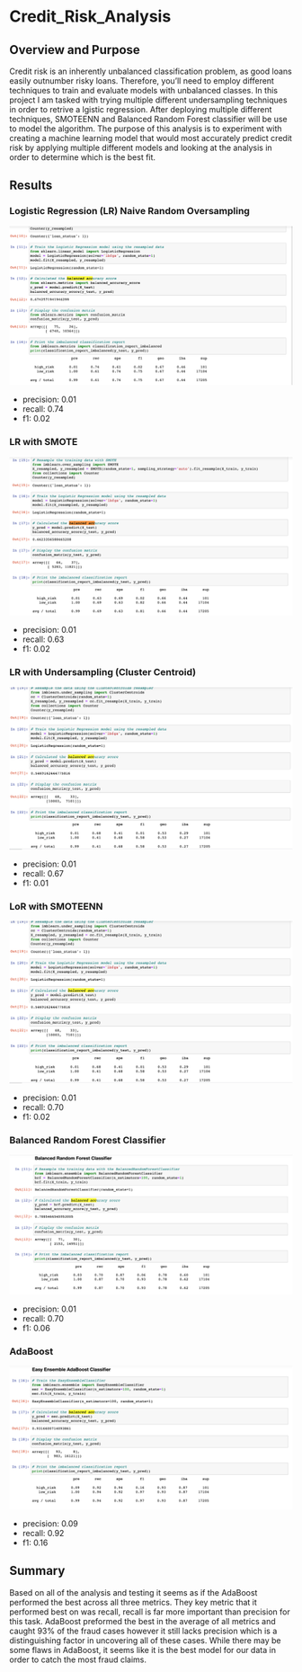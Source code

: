 # Credit_Risk_Analysis

## Overview and Purpose

Credit risk is an inherently unbalanced classification problem, as good loans easily outnumber risky loans. Therefore, you’ll need to employ different techniques to train and evaluate models with unbalanced classes. In this project I am tasked with trying multiple different undersampling techniques in order to retrive a lgistic regression. After deploying multiple different techniques, SMOTEENN and Balanced Random Forest classifier will be use to model the algorithm. The purpose of this analysis is to experiment with creating a machine learning model that would most accurately predict credit risk by applying multiple different models and looking at the analysis in order to determine which is the best fit.


## Results
### Logistic Regression (LR) Naive Random Oversampling

![](Analysis/Balanced_Accuracy/Naive_Random.png)

* precision: 0.01
* recall: 0.74
* f1: 0.02

### LR with SMOTE


![](Analysis/Balanced_Accuracy/SMOTE.png)

* precision: 0.01
* recall: 0.63
* f1: 0.02

### LR with Undersampling (Cluster Centroid)

![](Analysis/Balanced_Accuracy/Undersampling.png)

* precision: 0.01
* recall: 0.67
* f1: 0.01



### LoR with SMOTEENN


![](Analysis/Balanced_Accuracy/Undersampling.png)

* precision: 0.01
* recall: 0.70
* f1: 0.02

### Balanced Random Forest Classifier

![](Analysis/Balanced_Accuracy/Balanced_Random_Forest.png)

* precision: 0.01
* recall: 0.70
* f1: 0.06

### AdaBoost

![](Analysis/Balanced_Accuracy/Easy_Ensemble.png)

* precision: 0.09
* recall: 0.92
* f1: 0.16

## Summary

Based on all of the analysis and testing it seems as if the AdaBoost performed the best across all three metrics. They key metric that it performed best on was recall, recall is far more important than precision for this task. AdaBoost preformed the best in the average of all metrics and caught 93% of the fraud cases however it still lacks precision which is a distinguishing factor in uncovering all of these cases. While there may be some flaws in AdaBoost, it seems like it is the best model for our data in order to catch the most fraud claims.
